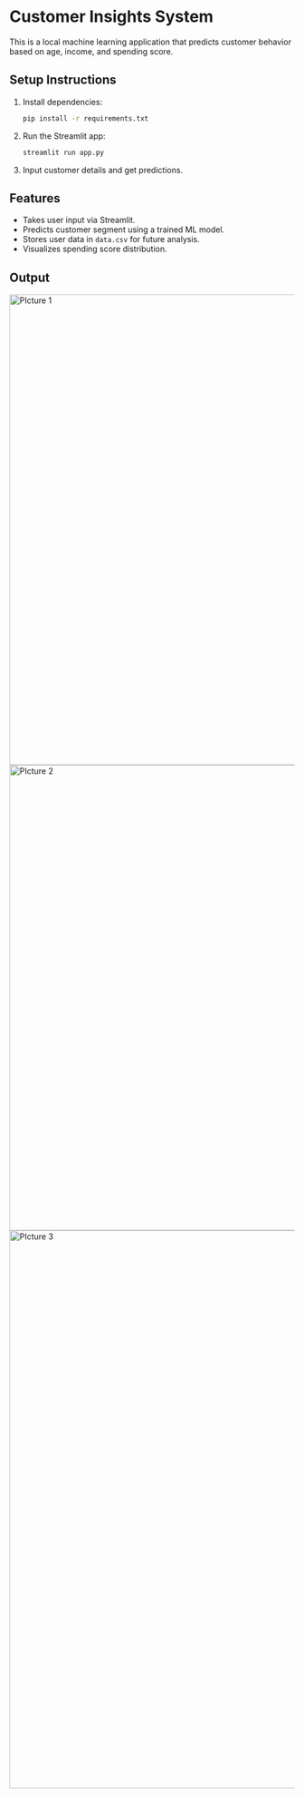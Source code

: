 # Customer Insights System

This is a local machine learning application that predicts customer behavior based on age, income, and spending score.

## Setup Instructions

1. Install dependencies:
   ```bash
   pip install -r requirements.txt
   ```

2. Run the Streamlit app:
   ```bash
   streamlit run app.py
   ```

3. Input customer details and get predictions.

## Features

- Takes user input via Streamlit.
- Predicts customer segment using a trained ML model.
- Stores user data in `data.csv` for future analysis.
- Visualizes spending score distribution.

## Output 

<img width="830" alt="PIcture 1" src="https://github.com/user-attachments/assets/3ddb583f-7798-42af-b1e7-2ebd13f08ef8" />
<img width="821" alt="PIcture 2" src="https://github.com/user-attachments/assets/e9474d0a-d409-42ea-80bb-341ba092f4ae" />
<img width="984" alt="PIcture 3" src="https://github.com/user-attachments/assets/a2eb9194-c106-4f89-9032-fc65ce5aaa9a" />
